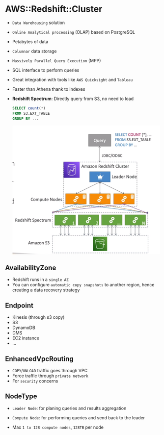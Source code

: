 # AWS::Redshift::Cluster

- `Data Warehousing` solution
- `Online Analytical processing` (OLAP) based on PostgreSQL
- Petabytes of data
- `Columnar` data storage
- `Massively Parallel Query Execution` (MPP)
- SQL interface to perform queries
- Great integration with tools like `AWS Quicksight` and `Tableau`
- Faster than Athena thank to indexes

- **Redshift Spectrum**: Directly query from S3, no need to load

  ```sql
  SELECT count(*)
  FROM S3.EXT_TABLE
  GROUP BY ...
  ```

  ![Redshift Spectrum](.images/redshift-spectrum.png)

## AvailabilityZone

- Redshift runs in a `single AZ`
- You can configure `automatic copy snapshots` to another region, hence creating a data recovery strategy

## Endpoint

- Kinesis (through s3 copy)
- S3
- DynamoDB
- DMS
- EC2 instance
- ...

## EnhancedVpcRouting

- `COPY`/`UNLOAD` traffic goes through VPC
- Force traffic through `private network`
- For `security` concerns

## NodeType

- `Leader Node`: for planing queries and results aggregation
- `Compute Node`: for performing queries and send back to the leader

- Max `1 to 128 compute nodes`, `128TB` per node
